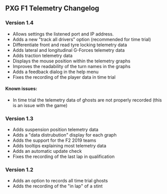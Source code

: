 ## PXG F1 Telemetry Changelog

### Version 1.4

- Allows settings the listened port and IP address.
- Adds a new "track all drivers" option (recommended for time trial)
- Differentiate front and read tyre locking telemetry data
- Adds lateral and longitudinal G-Forces telemetry data
- Adds traction telemetry data
- Displays the mouse position within the telemetry graphs
- Improves the readability of the turn names in the graphs
- Adds a feedback dialog in the help menu
- Fixes the recording of the player data in time trial

#### Known issues:

- In time trial the telemetry data of ghosts are not properly recorded (this is an issue with the game)


### Version 1.3

- Adds suspension position telemetry data
- Adds a "data distrubution" display for each graph
- Adds the support for the F2 2019 teams
- Adds tooltips explaining most telemetry data
- Adds an automatic update check
- Fixes the recording of the last lap in qualification


### Version 1.2

- Adds an option to records all time trial ghosts
- Adds the recording of the "in lap" of a stint
